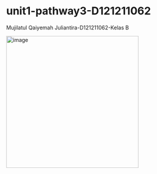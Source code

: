 # unit1-pathway3-D121211062
Mujilatul Qaiyemah Juliantira-D121211062-Kelas B

<img width="353" alt="image" src="https://github.com/Mujilatul77/unit1-pathway3-D121211062/assets/120732168/bd2e45dd-ed6e-4d23-bf50-d0b019b5d4ea">
